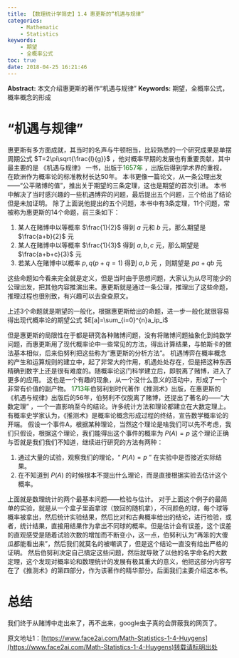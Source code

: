 ```yaml
---
title: 【数理统计学简史】1.4 惠更斯的“机遇与规律”
categories:
    - Mathematic
    - Statistics
keywords:
    - 期望
    - 全概率公式
toc: true
date: 2018-04-25 16:21:46
---
```


**Abstract:** 本文介绍惠更斯的著作“机遇与规律”
**Keywords:** 期望，全概率公式，概率概念的形成

<!--more-->
# “机遇与规律”
惠更斯有多方面成就，其当时的名声与牛顿相当，比较熟悉的一个研究成果是单摆周期公式 $T=2\pi\sqrt{\frac{l}{g}}$ ，他对概率早期的发展也有重要贡献，其中最主要的是 《机遇与规律》 一书，出版于<font color="006600">1657年</font> ，出版后得到学术界的重视，在欧洲作为概率论的标准教材长达50年。
本书更像一篇论文，从一条公理出发——“公平赌博的值”，推出关于期望的三条定理，这也是期望的首次引进。
本书中解决了当时感兴趣的一些机遇博弈的问题，最后提出五个问题，三个给出了结论但是未加证明。
除了上面说他提出的五个问题，本书中有3条定理，11个问题，常被称为惠更斯的14个命题，前三条如下：
1. 某人在赌博中以等概率 $\frac{1}{2}$ 得到 $a$ 元和 $b$ 元，那么期望是 $\frac{a+b}{2}$ 元
2. 某人在赌博中以等概率 $\frac{1}{3}$ 得到 $a,b,c$ 元，那么期望是 $\frac{a+b+c}{3}$ 元
3. 若某人在赌博中以概率 $p,q(p+q=1)$ 得到 $a,b$ 元 ，则期望是 $pa+qb$ 元

这些命题如今看来完全就是定义，但是当时由于思想问题，大家认为从尽可能少的公理出发，把其他内容推演出来。惠更斯就是通过一条公理，推理出了这些命题，推理过程也很别致，有兴趣可以去查查原文。

上述3个命题就是期望的一般化，根据惠更斯给出的命题，进一步一般化就很容易得出现代概率论的期望公式 $E[a]=\sum_{i=0}^{n}a_ip_i$

但是惠更斯的局限性在于都是研究各种赌博问题，没有将赌博问题抽象化到纯数学问题，而惠更斯用了现代概率论中一些常见的方法，得出计算结果，与帕斯卡的做法基本相似，后来伯努利把这些称为“惠更斯的分析方法”。
机遇博弈在概率概念的产生和运算规则的建立中，起了非常大的作用，机遇处处存在，但是把这种东西精确到数字上还是很有难度的。随概率论这门科学建立后，即脱离了赌博，进入了更多的应用。
这也是一个有趣的现象，从一个没什么意义的活动中，形成了一个非常有价值的副产物。
<font color="006600">1713年</font>伯努利划时代著作《推测术》出版，在惠更斯的《机遇与规律》出版后的56年，伯努利不仅脱离了赌博，还提出了著名的——“大数定理” ，一个一直影响至今的结论。许多统计方法和理论都建立在大数定理上。
有概率史学家认为，《推测术》是概率论概念形成过程的终结，宣告数学概率论的开端。
假设一个事件A，根据某种理论，当然这个理论是啥我们可以先不考虑，我们只假设，根据这个理论，我们能得出这个事件的概率为 $P(A)=p$ 这个理论正确与否就是我们我们不知道，继续进行研究的方法有两种：
1. 通过大量的试验，观察我们的理论，“ $P(A)=p$ ” 在实验中是否接近实际结果。
2. 在不知道到 $P(A)$ 的时候根本不提出什么理论，而是直接根据实验去估计这个概率。

上面就是数理统计的两个最基本问题——检验与估计。
对于上面这个例子的最简单的实验，就是从一个盒子里面拿球（放回的随机拿），不同颜色的球，每个球等概率被拿出，然后统计实验结果，然后比对和古典概率给出的结论，进行检验，或者，统计结果，直接用结果作为拿出不同球的概率。但是估计会有误差，这个误差的直观感受是随着试验次数的增加而不断变小，这一点，伯努利认为“再笨的大傻瓜都能看出来”，然后我们就莫名的被嘲讽了，但是这个结论一直没有给出严格的证明。
然后伯努利决定自己搞定这些问题，然后就导致了以他的名字命名的大数定理，这个发现对概率论和数理统计的发展有极其重大的意义，他把这部分内容写在了《推测术》的第四部分，作为该著作的精华部分。后面我们主要介绍这本书。
# 总结
我们终于从赌博中走出来了，再不出来，google虫子真的会屏蔽我的网页了。





原文地址1：[https://www.face2ai.com/Math-Statistics-1-4-Huygens](https://www.face2ai.com/Math-Statistics-1-4-Huygens)转载请标明出处
